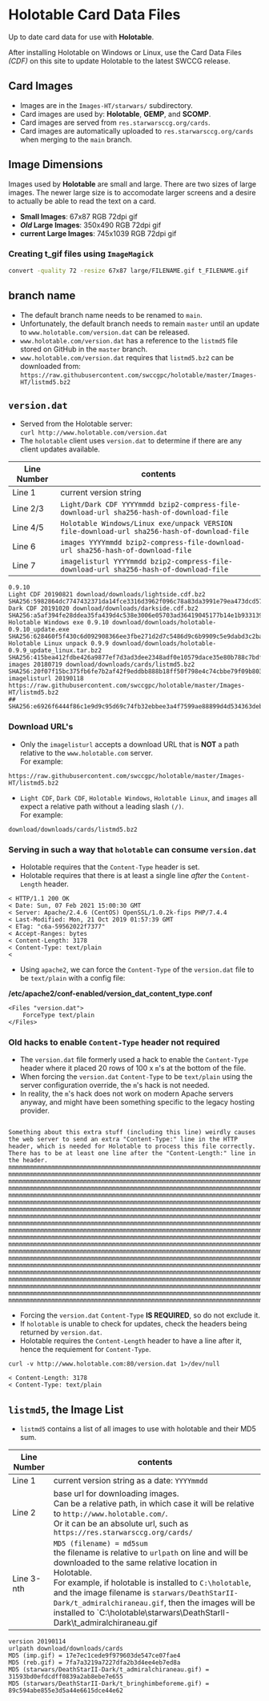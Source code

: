 Holotable Card Data Files
=========================

Up to date card data for use with **Holotable**.

After installing Holotable on Windows or Linux, use the Card Data Files _(CDF)_ on this site to update Holotable to the latest SWCCG release.

## Card Images

* Images are in the `Images-HT/starwars/` subdirectory.
* Card images are used by: **Holotable**, **GEMP**, and **SCOMP**.
* Card images are served from `res.starwarsccg.org/cards`.
* Card images are automatically uploaded to `res.starwarsccg.org/cards` when merging to the `main` branch.

## Image Dimensions

Images used by **Holotable** are small and large. There are two sizes of large images. The newer large size is to accomodate larger screens and a desire to actually be able to read the text on a card.

* **Small Images**: 67x87 RGB 72dpi gif
* **_Old_ Large Images**: 350x490 RGB 72dpi gif
* **current Large Images**: 745x1039 RGB 72dpi gif

### Creating t_gif files using `ImageMagick`

```bash
convert -quality 72 -resize 67x87 large/FILENAME.gif t_FILENAME.gif
```



## branch name

* The default branch name needs to be renamed to `main`.
* Unfortunately, the default branch needs to remain `master` until an update to `www.holotable.com/version.dat` can be released.
* `www.holotable.com/version.dat` has a reference to the `listmd5` file stored on GitHub in the `master` branch.
* `www.holotable.com/version.dat` requires that `listmd5.bz2` can be downloaded from:<br />`https://raw.githubusercontent.com/swccgpc/holotable/master/Images-HT/listmd5.bz2`


## `version.dat`

* Served from the Holotable server: <br />`curl http://www.holotable.com/version.dat`
* The `holotable` client uses `version.dat` to determine if there are any client updates available.

| Line Number | contents |
| ----------- | -------- |
| Line 1      | current version string |
| Line 2/3    | `Light/Dark CDF YYYYmmdd bzip2-compress-file-download-url sha256-hash-of-download-file` |
| Line 4/5    | `Holotable Windows/Linux exe/unpack VERSION file-download-url sha256-hash-of-download-file` |
| Line 6      | `images YYYYmmdd bzip2-compress-file-download-url sha256-hash-of-download-file` |
| Line 7      | `imagelisturl YYYYmmdd bzip2-compress-file-download-url sha256-hash-of-download-file` |

```
0.9.10
Light CDF 20190821 download/downloads/lightside.cdf.bz2 SHA256:5982864dc7747432371da14fce3316d3962f096c78a83da3991e79ea473dcd57
Dark CDF 20191020 download/downloads/darkside.cdf.bz2 SHA256:a5af394fe28ddea35fa439d4c538e3006e05703ad36419045177b14e1b933139
Holotable Windows exe 0.9.10 download/downloads/holotable-0.9.10_update.exe SHA256:628460f5f430c6d092908366ee3fbe271d2d7c5486d9c6b9909c5e9dabd3c2ba
Holotable Linux unpack 0.9.9 download/downloads/holotable-0.9.9_update_linux.tar.bz2 SHA256:415bea412fdbe426a9877ef7d3ad3dee2348adf0e10579dace35e80b788c7bdf
images 20180719 download/downloads/cards/listmd5.bz2 SHA256:20f07f15bc375fb6fe7b2af42f9eddbb888b18ff50f798e4c74cbbe79f09b803
imagelisturl 20190118 https://raw.githubusercontent.com/swccgpc/holotable/master/Images-HT/listmd5.bz2
## SHA256:e6926f6444f86c1e9d9c95d69c74fb32ebbee3a4f7599ae88899d4d534363deb
```


### Download URL's

* Only the `imagelisturl` accepts a download URL that is **NOT** a path relative to the `www.holotable.com` server.<br />For example:
```
https://raw.githubusercontent.com/swccgpc/holotable/master/Images-HT/listmd5.bz2
```

* `Light CDF`, `Dark CDF`, `Holotable Windows`, `Holotable Linux`, and `images` all expect a relative path without a leading slash `(/)`.<br />For example:
```
download/downloads/cards/listmd5.bz2
```



### Serving in such a way that `holotable` can consume `version.dat`

* Holotable requires that the `Content-Type` header is set.
* Holotable requires that there is at least a single line _after_ the `Content-Length` header.

```
< HTTP/1.1 200 OK
< Date: Sun, 07 Feb 2021 15:00:30 GMT
< Server: Apache/2.4.6 (CentOS) OpenSSL/1.0.2k-fips PHP/7.4.4
< Last-Modified: Mon, 21 Oct 2019 01:57:39 GMT
< ETag: "c6a-59562022f7377"
< Accept-Ranges: bytes
< Content-Length: 3178
< Content-Type: text/plain
<
```

* Using `apache2`, we can force the `Content-Type` of the `version.dat` file to be `text/plain` with a config file:

**/etc/apache2/conf-enabled/version_dat_content_type.conf**
```
<Files "version.dat">
    ForceType text/plain
</Files>
```

### Old hacks to enable `Content-Type` header not required

* The `version.dat` file formerly used a hack to enable the `Content-Type` header where it placed 20 rows of 100 x `m`'s at the bottom of the file.
* When forcing the `version.dat` `Content-Type` to be `text/plain` using the server configuration override, the `m`'s hack is not needed.
* In reality, the `m`'s hack does not work on modern Apache servers anyway, and might have been something specific to the legacy hosting provider.

```

Something about this extra stuff (including this line) weirdly causes the web server to send an extra "Content-Type:" line in the HTTP header, which is needed for Holotable to process this file correctly.  There has to be at least one line after the "Content-Length:" line in the header.
mmmmmmmmmmmmmmmmmmmmmmmmmmmmmmmmmmmmmmmmmmmmmmmmmmmmmmmmmmmmmmmmmmmmmmmmmmmmmmmmmmmmmmmmmmmmmmmmmmmm
mmmmmmmmmmmmmmmmmmmmmmmmmmmmmmmmmmmmmmmmmmmmmmmmmmmmmmmmmmmmmmmmmmmmmmmmmmmmmmmmmmmmmmmmmmmmmmmmmmmm
mmmmmmmmmmmmmmmmmmmmmmmmmmmmmmmmmmmmmmmmmmmmmmmmmmmmmmmmmmmmmmmmmmmmmmmmmmmmmmmmmmmmmmmmmmmmmmmmmmmm
mmmmmmmmmmmmmmmmmmmmmmmmmmmmmmmmmmmmmmmmmmmmmmmmmmmmmmmmmmmmmmmmmmmmmmmmmmmmmmmmmmmmmmmmmmmmmmmmmmmm
mmmmmmmmmmmmmmmmmmmmmmmmmmmmmmmmmmmmmmmmmmmmmmmmmmmmmmmmmmmmmmmmmmmmmmmmmmmmmmmmmmmmmmmmmmmmmmmmmmmm
mmmmmmmmmmmmmmmmmmmmmmmmmmmmmmmmmmmmmmmmmmmmmmmmmmmmmmmmmmmmmmmmmmmmmmmmmmmmmmmmmmmmmmmmmmmmmmmmmmmm
mmmmmmmmmmmmmmmmmmmmmmmmmmmmmmmmmmmmmmmmmmmmmmmmmmmmmmmmmmmmmmmmmmmmmmmmmmmmmmmmmmmmmmmmmmmmmmmmmmmm
mmmmmmmmmmmmmmmmmmmmmmmmmmmmmmmmmmmmmmmmmmmmmmmmmmmmmmmmmmmmmmmmmmmmmmmmmmmmmmmmmmmmmmmmmmmmmmmmmmmm
mmmmmmmmmmmmmmmmmmmmmmmmmmmmmmmmmmmmmmmmmmmmmmmmmmmmmmmmmmmmmmmmmmmmmmmmmmmmmmmmmmmmmmmmmmmmmmmmmmmm
mmmmmmmmmmmmmmmmmmmmmmmmmmmmmmmmmmmmmmmmmmmmmmmmmmmmmmmmmmmmmmmmmmmmmmmmmmmmmmmmmmmmmmmmmmmmmmmmmmmm
mmmmmmmmmmmmmmmmmmmmmmmmmmmmmmmmmmmmmmmmmmmmmmmmmmmmmmmmmmmmmmmmmmmmmmmmmmmmmmmmmmmmmmmmmmmmmmmmmmmm
mmmmmmmmmmmmmmmmmmmmmmmmmmmmmmmmmmmmmmmmmmmmmmmmmmmmmmmmmmmmmmmmmmmmmmmmmmmmmmmmmmmmmmmmmmmmmmmmmmmm
mmmmmmmmmmmmmmmmmmmmmmmmmmmmmmmmmmmmmmmmmmmmmmmmmmmmmmmmmmmmmmmmmmmmmmmmmmmmmmmmmmmmmmmmmmmmmmmmmmmm
mmmmmmmmmmmmmmmmmmmmmmmmmmmmmmmmmmmmmmmmmmmmmmmmmmmmmmmmmmmmmmmmmmmmmmmmmmmmmmmmmmmmmmmmmmmmmmmmmmmm
mmmmmmmmmmmmmmmmmmmmmmmmmmmmmmmmmmmmmmmmmmmmmmmmmmmmmmmmmmmmmmmmmmmmmmmmmmmmmmmmmmmmmmmmmmmmmmmmmmmm
mmmmmmmmmmmmmmmmmmmmmmmmmmmmmmmmmmmmmmmmmmmmmmmmmmmmmmmmmmmmmmmmmmmmmmmmmmmmmmmmmmmmmmmmmmmmmmmmmmmm
mmmmmmmmmmmmmmmmmmmmmmmmmmmmmmmmmmmmmmmmmmmmmmmmmmmmmmmmmmmmmmmmmmmmmmmmmmmmmmmmmmmmmmmmmmmmmmmmmmmm
mmmmmmmmmmmmmmmmmmmmmmmmmmmmmmmmmmmmmmmmmmmmmmmmmmmmmmmmmmmmmmmmmmmmmmmmmmmmmmmmmmmmmmmmmmmmmmmmmmmm
mmmmmmmmmmmmmmmmmmmmmmmmmmmmmmmmmmmmmmmmmmmmmmmmmmmmmmmmmmmmmmmmmmmmmmmmmmmmmmmmmmmmmmmmmmmmmmmmmmmm
mmmmmmmmmmmmmmmmmmmmmmmmmmmmmmmmmmmmmmmmmmmmmmmmmmmmmmmmmmmmmmmmmmmmmmmmmmmmmmmmmmmmmmmmmmmmmmmmmmmm
```

* Forcing the `version.dat` `Content-Type` **IS REQUIRED**, so do not exclude it.
* If `holotable` is unable to check for updates, check the headers being returned by `version.dat`.
* Holotable requires the `Content-Length` header to have a line after it, hence the requiement for `Content-Type`.


`curl -v http://www.holotable.com:80/version.dat 1>/dev/null`

```
< Content-Length: 3178
< Content-Type: text/plain
```





## `listmd5`, the Image List
* `listmd5` contains a list of all images to use with holotable and their MD5 sum.


| Line Number | contents |
| ----------- | -------- |
| Line 1      | current version string as a date: `YYYYmmdd` |
| Line 2      | base url for downloading images.<br />Can be a relative path, in which case it will be relative to `http://www.holotable.com/`.<br />Or it can be an absolute url, such as `https://res.starwarsccg.org/cards/` |
| Line 3-nth  | `MD5 (filename) = md5sum`<br />the filename is relative to `urlpath` on line and will be downloaded to the same relative location in Holotable.<br />For example, if holotable is installed to `C:\holotable`, and the image filename is `starwars/DeathStarII-Dark/t_admiralchiraneau.gif`, then the images will be installed to `C:\holotable\starwars\DeathStarII-Dark\t_admiralchiraneau.gif |

```
version 20190114
urlpath download/downloads/cards
MD5 (imp.gif) = 17e7ec1cede9f979603de547ce07fae4
MD5 (reb.gif) = 7fa7a3219a7227dfa2b3d4ee4eb7ed8a
MD5 (starwars/DeathStarII-Dark/t_admiralchiraneau.gif) = 31593bd0efdcdff0839a2ab8ebe7e655
MD5 (starwars/DeathStarII-Dark/t_bringhimbeforeme.gif) = 89c594abe855e3d5a44e6615dce44e62
```



